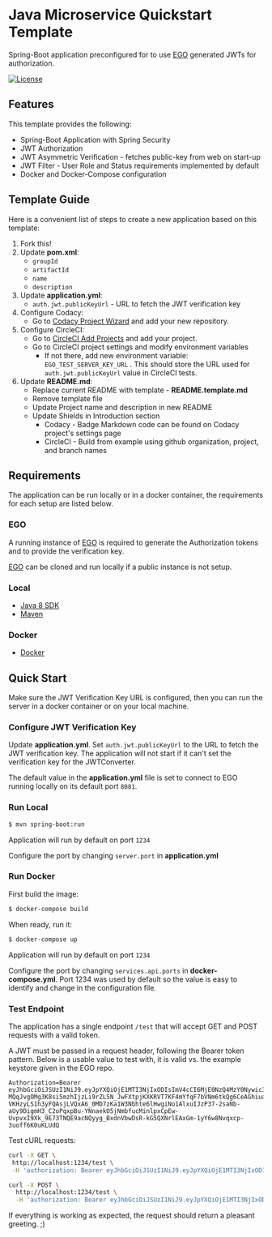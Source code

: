 # Java Microservice Quickstart Template
Spring-Boot application preconfigured for to use [EGO](https://github.com/overture-stack/ego/) generated JWTs for authorization.

[![License](https://img.shields.io/badge/License-Apache%202.0-blue.svg)](https://opensource.org/licenses/Apache-2.0)


## Features
This template provides the following:

* Spring-Boot Application with Spring Security
* JWT Authorization
* JWT Asymmetric Verification - fetches public-key from web on start-up
* JWT Filter - User Role and Status requirements implemented by default
* Docker and Docker-Compose configuration 


## Template Guide
Here is a convenient list of steps to create a new application based on this template:

1. Fork this!
2. Update __pom.xml__:
    - `groupId`
    - `artifactId`
    - `name`
    - `description`
3. Update __application.yml__:
    - `auth.jwt.publicKeyUrl` - URL to fetch the JWT verification key 
4. Configure Codacy:
    - Go to [Codacy Project Wizard](https://www.codacy.com/wizard/projects) and add your new repository.
5. Configure CircleCI:
    - Go to [CircleCI Add Projects](https://circleci.com/add-projects/gh/overture-stack) and add your project.
    - Go to CircleCI project settings and modify environment variables
        - If not there, add new environment variable: `EGO_TEST_SERVER_KEY_URL` . This should store the URL used for `auth.jwt.publicKeyUrl` value in CircleCI tests. 
6. Update __README.md__: 
    - Replace current README with template - __README.template.md__
    - Remove template file
    - Update Project name and description in new README
    - Update Shields in Introduction section
        - Codacy - Badge Markdown code can be found on Codacy project's settings page
        - CircleCI - Build from example using github organization, project, and branch names
    
    


## Requirements
The application can be run locally or in a docker container, the requirements for each setup are listed below.


### EGO
A running instance of [EGO](https://github.com/overture-stack/ego/) is required to generate the Authorization tokens and to provide the verification key.

[EGO](https://github.com/overture-stack/ego/) can be cloned and run locally if a public instance is not setup. 


### Local
* [Java 8 SDK](http://www.oracle.com/technetwork/java/javase/downloads/jdk8-downloads-2133151.html)
* [Maven](https://maven.apache.org/download.cgi)


### Docker
* [Docker](https://www.docker.com/get-docker)


## Quick Start
Make sure the JWT Verification Key URL is configured, then you can run the server in a docker container or on your local machine.


### Configure JWT Verification Key
Update __application.yml__. Set `auth.jwt.publicKeyUrl` to the URL to fetch the JWT verification key. The application will not start if it can't set the verification key for the JWTConverter.

The default value in the __application.yml__ file is set to connect to EGO running locally on its default port `8081`.

### Run Local
```bash
$ mvn spring-boot:run
```

Application will run by default on port `1234`

Configure the port by changing `server.port` in __application.yml__


### Run Docker

First build the image:
```bash
$ docker-compose build
```

When ready, run it:
```bash
$ docker-compose up
```

Application will run by default on port `1234`

Configure the port by changing `services.api.ports` in __docker-compose.yml__. Port 1234 was used by default so the value is easy to identify and change in the configuration file.

### Test Endpoint
The application has a single endpoint `/test` that will accept GET and POST requests with a valid token.

A JWT must be passed in a request header, following the Bearer token pattern. Below is a usable value to test with, it is valid vs. the example keystore given in the EGO repo.
 
 ```
 Authorization=Bearer eyJhbGciOiJSUzI1NiJ9.eyJpYXQiOjE1MTI3NjIxODIsImV4cCI6MjE0NzQ4MzY0Nywic3ViIjoiNjA2IiwiaXNzIjoiZWdvIiwiYXVkIjpbXSwiY29udGV4dCI6eyJ1c2VyIjp7Im5hbWUiOiJEZW1vLlVzZXJAZXhhbXBsZS5jb20iLCJlbWFpbCI6IkRlbW8uVXNlckBleGFtcGxlLmNvbSIsInN0YXR1cyI6IkFwcHJvdmVkIiwiZmlyc3ROYW1lIjoiRGVtbyIsImxhc3ROYW1lIjoiVXNlciIsImNyZWF0ZWRBdCI6IjIwMTctMTEtMjIgMDM6MTA6NTUiLCJsYXN0TG9naW4iOiIyMDE3LTEyLTA4IDA3OjQzOjAyIiwicHJlZmVycmVkTGFuZ3VhZ2UiOm51bGwsInJvbGVzIjpbIlVTRVIiXX19LCJqdGkiOiI0OGE5NGIzNy1mMTJlLTQxNWQtYjM1Zi1kZDhmOThiMDQ4ZDcifQ.Cmgbd_xnUp8dPnIJvmUXmh5LYnHgHSk_n_0VzCn0k9r4WVNdsupb-MQqJvgOMg3K8si5mzhIjzLi9rZL5N_JwFXtpjKXKRVT7KF4mYfqF7bVNm6tkQg6CeAGhiuaMujhLhASS79LVBPKOv1tk79WuVu-VKHzyLS1h3yFQAsjLVQxA6_0MD7zKa1W3Nbhte6lHwgiNo1AlxuIJzP37-2saNb-aUy9DigmH3_C2oPqxpBu-YNnaekO5jNmbfucMinlpxCpEw-UvpvxI9Xk_9E73TNQE9acNQyyg_BxdnVbwDsR-kG5QXNrlEAxGm-1yY6w8Nvqxcp-3uoff6K0uKLUdQ
 ```
 
 Test cURL requests:
 ```bash
curl -X GET \
  http://localhost:1234/test \
  -H 'authorization: Bearer eyJhbGciOiJSUzI1NiJ9.eyJpYXQiOjE1MTI3NjIxODIsImV4cCI6MjE0NzQ4MzY0Nywic3ViIjoiNjA2IiwiaXNzIjoiZWdvIiwiYXVkIjpbXSwiY29udGV4dCI6eyJ1c2VyIjp7Im5hbWUiOiJEZW1vLlVzZXJAZXhhbXBsZS5jb20iLCJlbWFpbCI6IkRlbW8uVXNlckBleGFtcGxlLmNvbSIsInN0YXR1cyI6IkFwcHJvdmVkIiwiZmlyc3ROYW1lIjoiRGVtbyIsImxhc3ROYW1lIjoiVXNlciIsImNyZWF0ZWRBdCI6IjIwMTctMTEtMjIgMDM6MTA6NTUiLCJsYXN0TG9naW4iOiIyMDE3LTEyLTA4IDA3OjQzOjAyIiwicHJlZmVycmVkTGFuZ3VhZ2UiOm51bGwsInJvbGVzIjpbIlVTRVIiXX19LCJqdGkiOiI0OGE5NGIzNy1mMTJlLTQxNWQtYjM1Zi1kZDhmOThiMDQ4ZDcifQ.Cmgbd_xnUp8dPnIJvmUXmh5LYnHgHSk_n_0VzCn0k9r4WVNdsupb-MQqJvgOMg3K8si5mzhIjzLi9rZL5N_JwFXtpjKXKRVT7KF4mYfqF7bVNm6tkQg6CeAGhiuaMujhLhASS79LVBPKOv1tk79WuVu-VKHzyLS1h3yFQAsjLVQxA6_0MD7zKa1W3Nbhte6lHwgiNo1AlxuIJzP37-2saNb-aUy9DigmH3_C2oPqxpBu-YNnaekO5jNmbfucMinlpxCpEw-UvpvxI9Xk_9E73TNQE9acNQyyg_BxdnVbwDsR-kG5QXNrlEAxGm-1yY6w8Nvqxcp-3uoff6K0uKLUdQ'
```

```bash
curl -X POST \
  http://localhost:1234/test \
  -H 'authorization: Bearer eyJhbGciOiJSUzI1NiJ9.eyJpYXQiOjE1MTI3NjIxODIsImV4cCI6MjE0NzQ4MzY0Nywic3ViIjoiNjA2IiwiaXNzIjoiZWdvIiwiYXVkIjpbXSwiY29udGV4dCI6eyJ1c2VyIjp7Im5hbWUiOiJEZW1vLlVzZXJAZXhhbXBsZS5jb20iLCJlbWFpbCI6IkRlbW8uVXNlckBleGFtcGxlLmNvbSIsInN0YXR1cyI6IkFwcHJvdmVkIiwiZmlyc3ROYW1lIjoiRGVtbyIsImxhc3ROYW1lIjoiVXNlciIsImNyZWF0ZWRBdCI6IjIwMTctMTEtMjIgMDM6MTA6NTUiLCJsYXN0TG9naW4iOiIyMDE3LTEyLTA4IDA3OjQzOjAyIiwicHJlZmVycmVkTGFuZ3VhZ2UiOm51bGwsInJvbGVzIjpbIlVTRVIiXX19LCJqdGkiOiI0OGE5NGIzNy1mMTJlLTQxNWQtYjM1Zi1kZDhmOThiMDQ4ZDcifQ.Cmgbd_xnUp8dPnIJvmUXmh5LYnHgHSk_n_0VzCn0k9r4WVNdsupb-MQqJvgOMg3K8si5mzhIjzLi9rZL5N_JwFXtpjKXKRVT7KF4mYfqF7bVNm6tkQg6CeAGhiuaMujhLhASS79LVBPKOv1tk79WuVu-VKHzyLS1h3yFQAsjLVQxA6_0MD7zKa1W3Nbhte6lHwgiNo1AlxuIJzP37-2saNb-aUy9DigmH3_C2oPqxpBu-YNnaekO5jNmbfucMinlpxCpEw-UvpvxI9Xk_9E73TNQE9acNQyyg_BxdnVbwDsR-kG5QXNrlEAxGm-1yY6w8Nvqxcp-3uoff6K0uKLUdQ'
```

If everything is working as expected, the request should return a pleasant greeting. ;)
